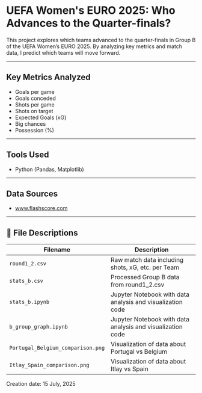 # UEFA Women's EURO 2025: Who Advances to the Quarter-finals? <Group B>

This project explores which teams advanced to the quarter-finals in Group B of the UEFA Women’s EURO 2025. By analyzing key metrics and match data, I predict which teams will move forward.

---

## Key Metrics Analyzed

- Goals per game
- Goals conceded
- Shots per game
- Shots on target
- Expected Goals (xG)
- Big chances
- Possession (%)

---

## Tools Used

- Python (Pandas, Matplotlib)

---

## Data Sources

- www.flashscore.com

---

## 📁 File Descriptions

| Filename                | Description                                               |
|-------------------------|-----------------------------------------------------------|
| `round1_2.csv`  | Raw match data including shots, xG, etc. per Team |
| `stats_b.csv`          | Processed Group B data from round1_2.csv  |
|  `stats_b.ipynb`    | Jupyter Notebook with data analysis and visualization code        |
|  `b_group_graph.ipynb`    | Jupyter Notebook with data analysis and visualization code        |
| `Portugal_Belgium_comparison.png` | Visualization of data about Portugal vs Belgium        |
| `Itlay_Spain_comparison.png` | Visualization of data about Itlay vs Spain           |

Creation date: 15 July, 2025
